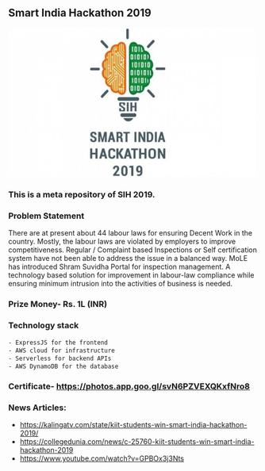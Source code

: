 ## Smart India Hackathon 2019
<img src="sih-logo.jpg" width="500" height="300" />

### This is a meta repository of SIH 2019.

### Problem Statement
There are at present about 44 labour laws for ensuring Decent Work in the country. Mostly, the labour laws are violated by employers to improve competitiveness. Regular / Complaint based Inspections or Self certification system have not been able to address the issue in a balanced way. MoLE has introduced Shram Suvidha Portal for inspection management. A technology based solution for improvement in labour-law compliance while ensuring minimum intrusion into the activities of business is needed.

### Prize Money- Rs. 1L (INR)

### Technology stack
    - ExpressJS for the frontend
    - AWS cloud for infrastructure
    - Serverless for backend APIs
    - AWS DynamoDB for the database

### Certificate- https://photos.app.goo.gl/svN6PZVEXQKxfNro8

### News Articles:
- https://kalingatv.com/state/kiit-students-win-smart-india-hackathon-2019/
- https://collegedunia.com/news/c-25760-kiit-students-win-smart-india-hackathon-2019
- https://www.youtube.com/watch?v=GPBOx3j3Nts
